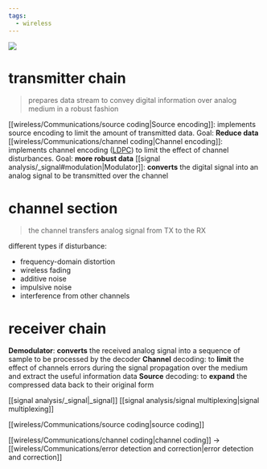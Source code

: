 ```yaml
---
tags:
  - wireless
---
```

![](https://www.researchgate.net/profile/Kandarpa-Sarma/publication/271520378/figure/fig11/AS:650514534502412@1532106159545/A-Typical-Digital-Communication-System.png)

# transmitter chain
> prepares data stream to convey digital information over analog medium in a robust fashion

[[wireless/Communications/source coding|Source encoding]]: implements source encoding to limit the amount of transmitted data. Goal: **Reduce data**
[[wireless/Communications/channel coding|Channel encoding]]: implements channel encoding ([LDPC](https://en.wikipedia.org/wiki/Low-density_parity-check_code)) to limit the effect of channel disturbances. Goal: **more robust data** 
[[signal analysis/_signal#modulation|Modulator]]: **converts** the digital signal into an analog signal to be transmitted over the channel

# channel section
> the channel transfers analog signal from TX to the RX

different types if disturbance:
- frequency-domain distortion
- wireless fading
- additive noise 
- impulsive noise 
- interference from other channels


# receiver chain
**Demodulator**: **converts** the received analog signal into a sequence of sample to be processed by the decoder 
**Channel** decoding: to **limit** the effect of channels errors during the signal propagation over the medium and extract the useful information data
**Source** decoding: to **expand** the compressed data back to their original form



[[signal analysis/_signal|_signal]]
[[signal analysis/signal multiplexing|signal multiplexing]]

[[wireless/Communications/source coding|source coding]]

[[wireless/Communications/channel coding|channel coding]] -> [[wireless/Communications/error detection and correction|error detection and correction]]
